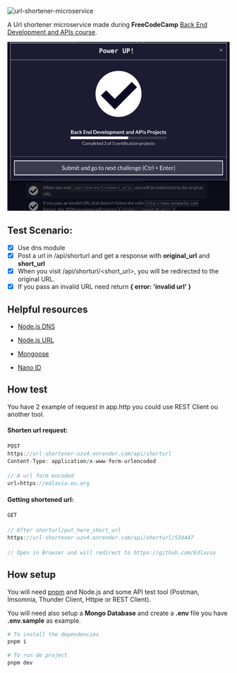 ![url-shortener-microservice](https://socialify.git.ci/Edlavio/FCC-Back-End-Development-and-APIs/image?font=Inter&forks=1&issues=1&language=1&name=1&owner=1&pattern=Circuit%20Board&stargazers=1&theme=Auto)

A Url shortener microservice made during **FreeCodeCamp** [Back End Development and APIs course](https://www.freecodecamp.org/learn/back-end-development-and-apis).

![Test sucess image](./public/sucess.png)


## Test Scenario:
- [x] Use dns module
- [x] Post a url in /api/shorturl and get a response with **original_url** and **short_url**
- [x] When you visit /api/shorturl/<short_url>, you will be redirected to the original URL.
- [x] If you pass an invalid URL need return **{ error: 'invalid url' }**

## Helpful resources

- [Node.js DNS](https://nodejs.org/api/dns.html#dnslookuphostname-options-callback)

- [Node.js URL](https://nodejs.org/api/url.html)

- [Mongoose](https://mongoosejs.com/)

- [Nano ID](https://github.com/ai/nanoid/)

## How test

You have 2 example of request in app.http you could use REST Client ou another tool.

#### Shorten url request:

```js
POST
https://url-shortener-uzv4.onrender.com/api/shorturl
Content-Type: application/x-www-form-urlencoded

// A url form encoded
url=https://edlavio.eu.org
```

#### Getting shortened url:

```js
GET

// After shorturl/put_here_short_url
https://url-shortener-uzv4.onrender.com/api/shorturl/534447

// Open in Browser and will redirect to https://github.com/Edlavio
```

## How setup

You will need [pnpm](https://pnpm.io/) and Node.js and some API test tool (Postman, Imsomnia, Thunder Client, Httpie or REST Client).

You will need also setup a **Mongo Database** and create a **.env** file you have **.env.sample** as example.

```bash
# To install the dependencies
pnpm i
```

```bash
# To run de project
pnpm dev
```

